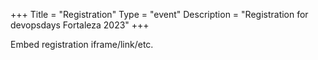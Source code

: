 +++
Title = "Registration"
Type = "event"
Description = "Registration for devopsdays Fortaleza 2023"
+++

<div style="width:100%; text-align:left;">

Embed registration iframe/link/etc.
</div></div>
</div>
